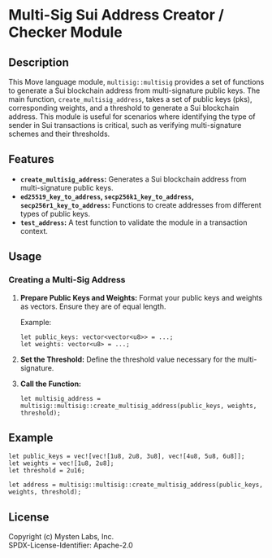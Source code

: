 
# Multi-Sig Sui Address Creator / Checker Module

## Description
This Move language module, `multisig::multisig` provides a set of functions to generate a Sui blockchain address from multi-signature public keys. The main function, `create_multisig_address`, takes a set of public keys (pks), corresponding weights, and a threshold to generate a Sui blockchain address. This module is useful for scenarios where identifying the type of sender in Sui transactions is critical, such as verifying multi-signature schemes and their thresholds.

## Features
- **`create_multisig_address`:** Generates a Sui blockchain address from multi-signature public keys.
- **`ed25519_key_to_address`, `secp256k1_key_to_address`, `secp256r1_key_to_address`:** Functions to create addresses from different types of public keys.
- **`test_address`:** A test function to validate the module in a transaction context.

## Usage
### Creating a Multi-Sig Address
1. **Prepare Public Keys and Weights:**
   Format your public keys and weights as vectors. Ensure they are of equal length.

   Example: 
   ```move
   let public_keys: vector<vector<u8>> = ...;
   let weights: vector<u8> = ...;
   ```
2. **Set the Threshold:**
   Define the threshold value necessary for the multi-signature.

3. **Call the Function:**
   ```move
   let multisig_address = multisig::multisig::create_multisig_address(public_keys, weights, threshold);
   ```

## Example
```move
let public_keys = vec![vec![1u8, 2u8, 3u8], vec![4u8, 5u8, 6u8]];
let weights = vec![1u8, 2u8];
let threshold = 2u16;

let address = multisig::multisig::create_multisig_address(public_keys, weights, threshold);
```

## License
Copyright (c) Mysten Labs, Inc.  
SPDX-License-Identifier: Apache-2.0
